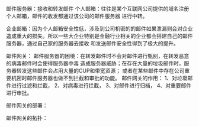 邮件服务器：接收和转发邮件
	个人邮箱：往往是某个互联网公司提供的域名注册个人邮箱，邮件的收发都通过该公司的邮件服务器	进行中转。

​	企业邮箱：因为个人邮箱安全性低，涉及到公司机密的的邮件如果泄漏则会对企业造成重大的损失。所以一些大企业特别是金融行业相关的企业都会搭建自己的邮件服务器，通过自己家的服务器去接收	和发送邮件安全性得到了极大的提升。

邮件网关：
	邮件服务器的困境：在转发邮件时不会对邮件进行甄别，在转发恶意的病毒邮件时会使得服务器中毒		造成服务器威胁；在存在大量的垃圾邮件时，服务器转发这些邮件会占用大量的CUP和带宽资源；		或者在某些邮件中存在公司重要机密时邮件服务器也做不到拦截和审批的功能。
	邮件网关的作用：
	1、对垃圾邮件进行过滤和拦截，
	2、对病毒进行拦截，
	3、对邮件进行归档，
	4、对重要邮件进行审批。

邮件网关的部署：

邮件网关的拓扑：